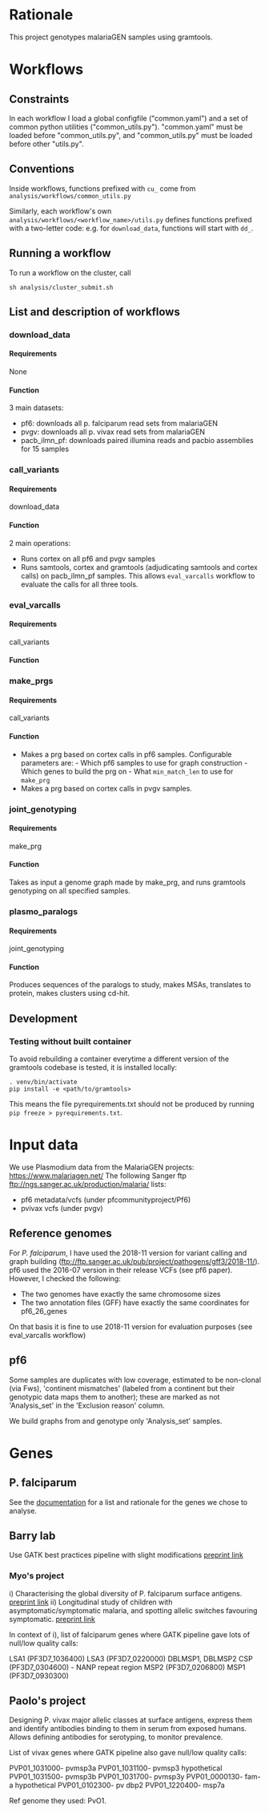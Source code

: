 # Rationale

This project genotypes malariaGEN samples using gramtools.

# Workflows

## Constraints

In each workflow I load a global configfile ("common.yaml") and a set of common python utilities ("common_utils.py"). "common.yaml" must be loaded before "common_utils.py", and "common_utils.py" must be loaded before other "utils.py".

## Conventions

Inside workflows, functions prefixed with `cu_` come from `analysis/workflows/common_utils.py`

Similarly, each workflow's own `analysis/workflows/<workflow_name>/utils.py` defines functions prefixed with a two-letter code: e.g. for `download_data`, functions will start with `dd_`.


## Running a workflow

To run a workflow on the cluster, call
```
sh analysis/cluster_submit.sh
```

## List and description of workflows

### download_data

#### Requirements

None

#### Function
3 main datasets:

  * pf6: downloads all p. falciparum read sets from malariaGEN
  * pvgv: downloads all p. vivax read sets from malariaGEN
  * pacb_ilmn_pf: downloads paired illumina reads and pacbio assemblies for 15 samples


### call_variants

#### Requirements

download_data

#### Function

2 main operations:

   * Runs cortex on all pf6 and pvgv samples
   * Runs samtools, cortex and gramtools (adjudicating samtools and cortex calls) on pacb_ilmn_pf samples. This allows `eval_varcalls` workflow to evaluate the calls for all three tools.

### eval_varcalls

#### Requirements

call_variants

#### Function


### make_prgs

#### Requirements 

call_variants

#### Function

* Makes a prg based on cortex calls in pf6 samples. Configurable parameters are:
       - Which pf6 samples to use for graph construction
       - Which genes to build the prg on
       - What `min_match_len` to use for `make_prg`
* Makes a prg based on cortex calls in pvgv samples.

### joint_genotyping

#### Requirements

make_prg

#### Function

Takes as input a genome graph made by make_prg, and runs gramtools genotyping on all specified samples.

### plasmo_paralogs

#### Requirements

joint_genotyping

#### Function

Produces sequences of the paralogs to study, makes MSAs, translates to protein, makes clusters using cd-hit.


## Development

### Testing without built container
To avoid rebuilding a container everytime a different version of the gramtools codebase is tested, it is installed locally:

```
. venv/bin/activate
pip install -e <path/to/gramtools>
```

This means the file pyrequirements.txt should not be produced by running `pip freeze > pyrequirements.txt`.


# Input data

We use Plasmodium data from the MalariaGEN projects: https://www.malariagen.net/ 
The following Sanger ftp ftp://ngs.sanger.ac.uk/production/malaria/ lists:
  - pf6 metadata/vcfs (under pfcommunityproject/Pf6)
  - pvivax vcfs (under pvgv)

## Reference genomes

For *P. falciparum*, I have used the 2018-11 version for variant calling and graph building (ftp://ftp.sanger.ac.uk/pub/project/pathogens/gff3/2018-11/). pf6 used the 2016-07 version in their release VCFs (see pf6 paper). However, I checked the following:

* The two genomes have exactly the same chromosome sizes
* The two annotation files (GFF) have exactly the same coordinates for pf6_26_genes

On that basis it is fine to use 2018-11 version for evaluation purposes (see eval_varcalls workflow)

## pf6

Some samples are duplicates with low coverage, estimated to be non-clonal (via Fws), 'continent mismatches'
(labeled from a continent but their genotypic data maps them to another); these are marked as not 'Analysis_set' in the
'Exclusion reason' column. 

We build graphs from and genotype only 'Analysis_set' samples.


# Genes

## P. falciparum

See the [documentation](docs/pf_genes.pdf) for a list and rationale for the genes we chose to analyse.

## Barry lab

Use GATK best practices pipeline with slight modifications [preprint link][myo_1]

### Myo's project

i) Characterising the global diversity of P. falciparum surface antigens. [preprint link][myo_1]
ii) Longitudinal study of children with asymptomatic/symptomatic malaria,
and spotting allelic switches favouring symptomatic. [preprint link](https://www.medrxiv.org/content/10.1101/2020.09.16.20196253v1)

In context of i), list of falciparum genes where GATK pipeline gave lots of null/low quality calls:

LSA1 (PF3D7_1036400)
LSA3 (PF3D7_0220000)
DBLMSP1, DBLMSP2
CSP (PF3D7_0304600) - NANP repeat region
MSP2 (PF3D7_0206800) 
MSP1 (PF3D7_0930300)


## Paolo's project

Designing P. vivax major allelic classes at surface antigens, express them and identify antibodies binding to them in serum from exposed humans. Allows defining antibodies for serotyping, to monitor prevalence.

List of vivax genes where GATK pipeline also gave null/low quality calls:

PVP01_1031000- pvmsp3a
PVP01_1031100- pvmsp3 hypothetical
PVP01_1031500- pvmsp3b 
PVP01_1031700- pvmsp3y
PVP01_0000130- fam-a hypothetical
PVP01_0102300- pv dbp2
PVP01_1220400- msp7a

Ref genome they used: PvO1.


[myo_1]: https://app.box.com/s/105k1utbcqskclnghhobu1c2cgpgcdmk
